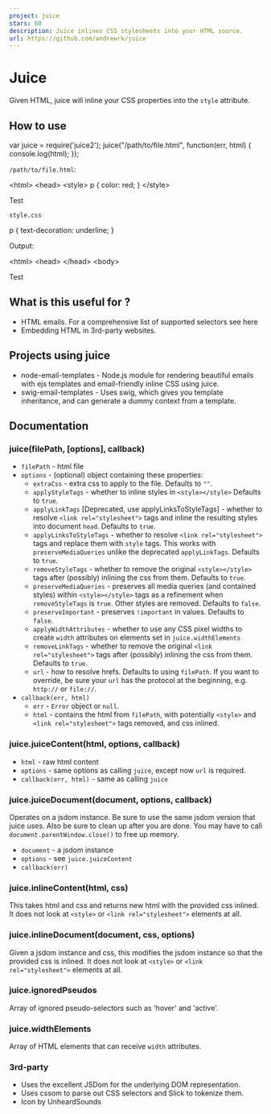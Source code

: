 ```yaml
---
project: juice
stars: 60
description: Juice inlines CSS stylesheets into your HTML source.
url: https://github.com/andrewrk/juice
---
```


Juice
=====

Given HTML, juice will inline your CSS properties into the `style` attribute.

How to use
----------

var juice \= require('juice2');
juice("/path/to/file.html", function(err, html) {
  console.log(html);
});

`/path/to/file.html`:

<html\>
<head\>
  <style\>
    p { color: red; }
  </style\>
  <link rel\="stylesheet" href\="style.css"\>
</head\>
<body\>
  <p\>Test</p\>
</body\>
</html\>

`style.css`

p {
  text-decoration: underline;
}

Output:

<html\>
<head\>
</head\>
<body\>
  <p style\="color: red; text-decoration: underline;"\>Test</p\>
</body\>
</html\>

What is this useful for ?
-------------------------

-   HTML emails. For a comprehensive list of supported selectors see here
-   Embedding HTML in 3rd-party websites.

Projects using juice
--------------------

-   node-email-templates - Node.js module for rendering beautiful emails with ejs templates and email-friendly inline CSS using juice.
-   swig-email-templates - Uses swig, which gives you template inheritance, and can generate a dummy context from a template.

Documentation
-------------

### juice(filePath, \[options\], callback)

-   `filePath` - html file
-   `options` - (optional) object containing these properties:
    -   `extraCss` - extra css to apply to the file. Defaults to `""`.
    -   `applyStyleTags` - whether to inline styles in `<style></style>` Defaults to `true`.
    -   `applyLinkTags` \[Deprecated, use applyLinksToStyleTags\] - whether to resolve `<link rel="stylesheet">` tags and inline the resulting styles into document `head`. Defaults to `true`.
    -   `applyLinksToStyleTags` - whether to resolve `<link rel="stylesheet">` tags and replace them with `style` tags. This works with `preserveMediaQueries` unlike the deprecated `applyLinkTags`. Defaults to `true`.
    -   `removeStyleTags` - whether to remove the original `<style></style>` tags after (possibly) inlining the css from them. Defaults to `true`.
    -   `preserveMediaQueries` - preserves all media queries (and contained styles) within `<style></style>` tags as a refinement when `removeStyleTags` is `true`. Other styles are removed. Defaults to `false`.
    -   `preserveImportant` - preserves `!important` in values. Defaults to `false`.
    -   `applyWidthAttributes` - whether to use any CSS pixel widths to create `width` attributes on elements set in `juice.widthElements`
    -   `removeLinkTags` - whether to remove the original `<link rel="stylesheet">` tags after (possibly) inlining the css from them. Defaults to `true`.
    -   `url` - how to resolve hrefs. Defaults to using `filePath`. If you want to override, be sure your `url` has the protocol at the beginning, e.g. `http://` or `file://`.
-   `callback(err, html)`
    -   `err` - `Error` object or `null`.
    -   `html` - contains the html from `filePath`, with potentially `<style>` and `<link rel="stylesheet">` tags removed, and css inlined.

### juice.juiceContent(html, options, callback)

-   `html` - raw html content
-   `options` - same options as calling `juice`, except now `url` is required.
-   `callback(err, html)` - same as calling `juice`

### juice.juiceDocument(document, options, callback)

Operates on a jsdom instance. Be sure to use the same jsdom version that juice uses. Also be sure to clean up after you are done. You may have to call `document.parentWindow.close()` to free up memory.

-   `document` - a jsdom instance
-   `options` - see `juice.juiceContent`
-   `callback(err)`

### juice.inlineContent(html, css)

This takes html and css and returns new html with the provided css inlined. It does not look at `<style>` or `<link rel="stylesheet">` elements at all.

### juice.inlineDocument(document, css, options)

Given a jsdom instance and css, this modifies the jsdom instance so that the provided css is inlined. It does not look at `<style>` or `<link rel="stylesheet">` elements at all.

### juice.ignoredPseudos

Array of ignored pseudo-selectors such as 'hover' and 'active'.

### juice.widthElements

Array of HTML elements that can receive `width` attributes.

### 3rd-party

-   Uses the excellent JSDom for the underlying DOM representation.
-   Uses cssom to parse out CSS selectors and Slick to tokenize them.
-   Icon by UnheardSounds
